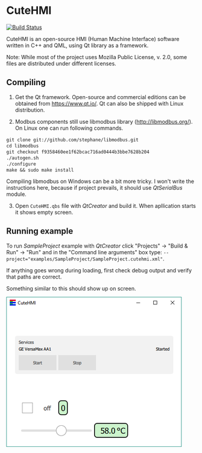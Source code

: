 # CuteHMI

[![Build Status](https://travis-ci.org/michpolicht/CuteHMI.svg?branch=master)](https://travis-ci.org/michpolicht/CuteHMI)

CuteHMI is an open-source HMI (Human Machine Interface) software written in C++ and QML, using Qt library as a framework.

Note: While most of the project uses Mozilla Public License, v. 2.0, some files are distributed under different licenses.

## Compiling

1. Get the Qt framework. Open-source and commercial editions can be obtained from https://www.qt.io/. Qt can also be shipped with Linux distribution.

2. Modbus components still use libmodbus library (http://libmodbus.org/). On Linux one can run following commands.
```  
git clone git://github.com/stephane/libmodbus.git
cd libmodbus
git checkout f9358460ee1f62bcac716ad0444b3bbe7628b204
./autogen.sh
./configure
make && sudo make install
```  
Compiling libmodbus on Windows can be a bit more tricky. I won't write the instructions here, because if project prevails, it should use *QtSerialBus* module.

3. Open `CuteHMI.qbs` file with *QtCreator* and build it. When apllication starts it shows empty screen.

## Running example

To run *SampleProject* example with *QtCreator* click "Projects" -> "Build & Run" -> "Run" and in the "Command line arguments" box type: `--project="examples/SampleProject/SampleProject.cutehmi.xml"`.

If anything goes wrong during loading, first check debug output and verify that paths are correct.

Something similar to this should show up on screen.

![SampleProject screenshot](doc/images/examples/SampleProject/screenshot.png)
